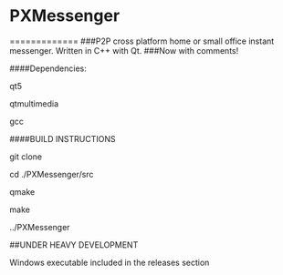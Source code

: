 # PXMessenger
=============
###P2P cross platform home or small office instant messenger.  Written in C++ with Qt.
###Now with comments!


####Dependencies:

qt5

qtmultimedia

gcc


####BUILD INSTRUCTIONS

git clone

cd ./PXMessenger/src

qmake

make

../PXMessenger


##UNDER HEAVY DEVELOPMENT

Windows executable included in the releases section

